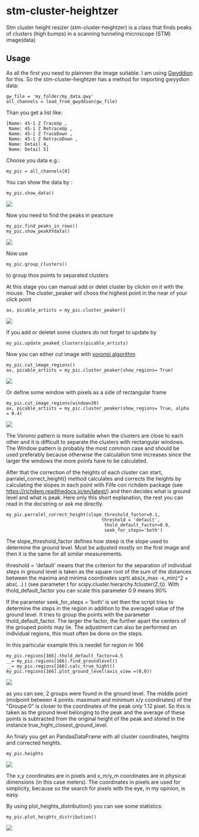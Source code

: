 # stm-cluster-heightzer
Stm cluster height resizer (stm-cluster-heightzer) is a class that finds peaks of clusters (high bumps) in a scanning tunneling microscope (STM) image(data)
## Usage
As all the first you need to plainnen the image suitable. I am using  <a href="http://gwyddion.net/">Gwyddion</a>  for this. So the stm-cluster-heightzer has a method for importing gwyydion data:

```
gw_file = 'my_folder/my_data.gwy'
all_channels = load_from_gwyddion(gw_file)
```
Than you get a list like:

```
[Name: 45-1 Z TraceUp ,
 Name: 45-1 Z RetraceUp ,
 Name: 45-1 Z TraceDown ,
 Name: 45-1 Z RetraceDown ,
 Name: Detail 4,
 Name: Detail 5]
```
Choose you data e.g.:

```
my_pic = all_channels[0]
```
You can show the data by :

```
my_pic.show_data()
```

![](example/pictures/stm-data.png)

Now you need to find the peaks in peacture

```
my_pic.find_peaks_in_rows()
my_pic.show_peakXYdata()
```

![](example/pictures/finde-peaks_in_rows.png)

Now use 
```
my_pic.group_clusters()
```
to group thos points to separated clusters

At this stage you can manual add or delet cluster by clickin on it with the mouse. The cluster_peaker will choos the highest point in the near of your click point

```
ax, picable_artists = my_pic.cluster_peaker()
```
![](example/pictures/cluster_peaker.png)

If you add or deletet some clusters do not forget to update by 

```
my_pic.update_peaked_clusters(picable_artists)
```
Now you can either cut image with <a href="https://en.wikipedia.org/wiki/Voronoi_diagram"> voronoi algorithm</a> 

``` 
my_pic.cut_image_regions()
ax, picable_artists = my_pic.cluster_peaker(show_regions= True)
```
![](example/pictures/voronoi.png)

Or define some window with pixels as a side of rectangular frame

```
my_pic.cut_image_regions(window=30)
ax, picable_artists = my_pic.cluster_peaker(show_regions= True, alpha = 0.4)
```
![](example/pictures/windows.png)

The Voronoi pattern is more suitable when the clusters are close to each other and it is difficult to separate the clusters with rectangular windows. The Window pattern is probably the most common case and should be used preferably because otherwise the calculation time increases since the larger the windows the more points have to be calculated.


After that the correction of the heights of each cluster can start, parralel_correct_height() method calculates and corrects the heights by calculating the slopes in each point with Filfe con richdem package (see https://richdem.readthedocs.io/en/latest/) and then decides what is ground level and what is peak. Here only this short explanation, the rest you can read in the docstring or ask me directly.


```
my_pic.parralel_correct_height(slope_threshold_factor=0.1,
                                    threshold = 'default',
                                     thold_default_factor=0.9,
                                     seek_for_steps='both')
```


The slope_threshold_factor defines how steep is the slope used to determine the ground level. Must be adjusted mostly on the first image and then it is the same for all similar measurements.

threshold = 'default' means that the criterion for the separation of individual steps in ground level is taken as the square root of the sum of the distances between the maxima and minima coordinates sqrt( abs(x_max -x_min)^2 + abs(...) ) (see parameter t for scipy.cluster.hierarchy.fcluster(Z,t)). With thold_default_factor you can scale this parameter 0.9 means 90%

If the parameter seek_for_steps = 'both' is set then the script tries to determine the steps in the region in addition to the averaged value of the ground level. It tries to group the points with the parameter thold_default_factor. The larger the factor, the further apart the centers of the grouped points may lie. The adjustment can also be performed on individual regions, this must often be done on the steps. 


In this particular example this is needet for region nr 166
```
my_pic.regions[166].thold_default_factor=4.5
__= my_pic.regions[166].find_groundlevel()
__= my_pic.regions[166].calc_true_hight()
my_pic.regions[166].plot_ground_level(axis_view =(0,0))
```
![](example/pictures/singel_region.png)

as you can see, 2 groups were found in the ground level. The middle point (midpoint between 4 points: maximum and minimum x/y coordinates) of the "Groupe:0" is closer to the coordinates of the peak only 1.12 pixel. So this is taken as the ground level belonging to the peak and the average of these points is subtracted from the original height of the peak and stored in the instance true_hight_closest_ground_level.




An finaly you get an PandasDataFrame with all cluster coordinates, heights and corrected heights.
```
my_pic.heights
```
![](example/pictures/heights.png)


The x,y coordinates are in pixels and x_m/y_m coordinates are in physical dimensions (in this case meters). The coordinates in pixels are used for simplicity, because so the search for pixels with the eye, in my opinion, is easy.  

By using plot_heights_distribution() you can see some statistics:
```
my_pic.plot_heights_distribution()
```
![](example/pictures/distribution.png)
